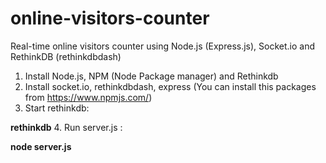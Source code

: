 # online-visitors-counter
Real-time online visitors counter using Node.js (Express.js), Socket.io and RethinkDB (rethinkdbdash)

1. Install Node.js, NPM (Node Package manager) and Rethinkdb
2. Install socket.io, rethinkdbdash, express (You can install this packages from https://www.npmjs.com/)
3. Start rethinkdb:
  
  <b>rethinkdb</b>
4. Run server.js :

  <b>node server.js</b>
